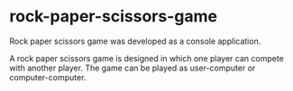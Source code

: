# rock-paper-scissors-game
Rock paper scissors game was developed as a console application.

A rock paper scissors game is designed in which one player can compete with another player. The game can be played as user-computer or computer-computer.
